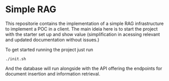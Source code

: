 # Simple RAG

This repositorie contains the implementation of a simple RAG infrastructure to implement a POC in a client.
The main ideia here is to start the project with the starter set up and show value (simplification in acessing relevant and updated documentation without issues.)

To get started running the project just run 

```./init.sh```

And the database will run alongside with the API offering the endpoints for document insertion and information retrieval.